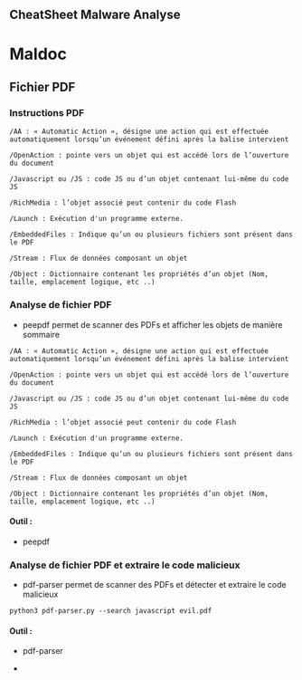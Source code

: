 CheatSheet Malware Analyse
--------------------

# Maldoc

## Fichier PDF

### Instructions PDF
```
/AA : « Automatic Action », désigne une action qui est effectuée automatiquement lorsqu’un événement défini après la balise intervient

/OpenAction : pointe vers un objet qui est accédé lors de l’ouverture du document

/Javascript ou /JS : code JS ou d’un objet contenant lui-même du code JS

/RichMedia : l’objet associé peut contenir du code Flash

/Launch : Exécution d'un programme externe.

/EmbeddedFiles : Indique qu’un ou plusieurs fichiers sont présent dans le PDF

/Stream : Flux de données composant un objet

/Object : Dictionnaire contenant les propriétés d’un objet (Nom, taille, emplacement logique, etc ..)
```

### Analyse de fichier PDF
- peepdf permet de scanner des PDFs et afficher les objets de manière sommaire
```
/AA : « Automatic Action », désigne une action qui est effectuée automatiquement lorsqu’un événement défini après la balise intervient

/OpenAction : pointe vers un objet qui est accédé lors de l’ouverture du document

/Javascript ou /JS : code JS ou d’un objet contenant lui-même du code JS

/RichMedia : l’objet associé peut contenir du code Flash

/Launch : Exécution d'un programme externe.

/EmbeddedFiles : Indique qu’un ou plusieurs fichiers sont présent dans le PDF

/Stream : Flux de données composant un objet

/Object : Dictionnaire contenant les propriétés d’un objet (Nom, taille, emplacement logique, etc ..)
```

#### Outil :
- peepdf

### Analyse de fichier PDF et extraire le code malicieux
- pdf-parser permet de scanner des PDFs et détecter et extraire le code malicieux
```
python3 pdf-parser.py --search javascript evil.pdf
```

#### Outil :
- pdf-parser

- 
